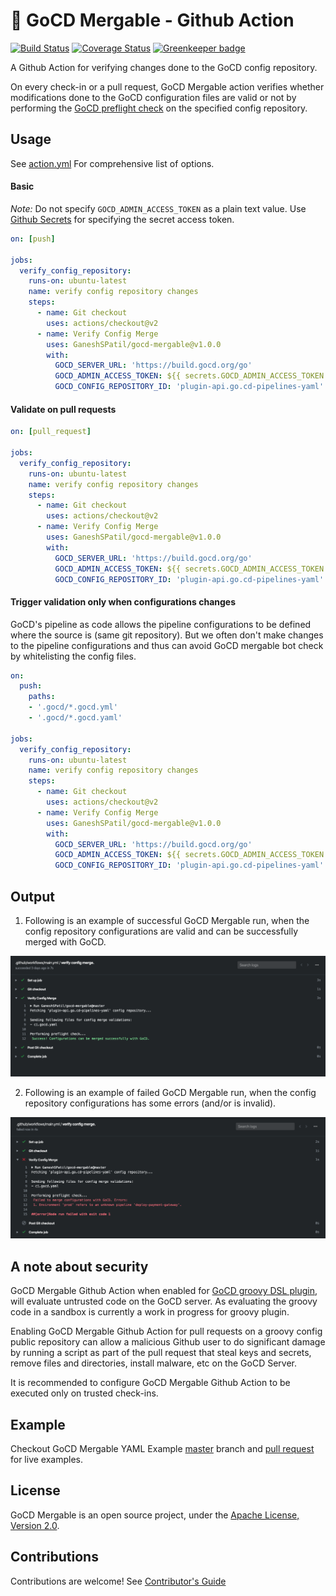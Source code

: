 # 🚀 GoCD Mergable - Github Action

[![Build Status](https://travis-ci.org/GaneshSPatil/gocd-mergable.svg?branch=master)](https://travis-ci.org/GaneshSPatil/gocd-mergable)
[![Coverage Status](https://coveralls.io/repos/github/GaneshSPatil/gocd-mergable/badge.svg)](https://coveralls.io/github/GaneshSPatil/gocd-mergable)
[![Greenkeeper badge](https://badges.greenkeeper.io/GaneshSPatil/gocd-mergable.svg)](https://greenkeeper.io/)

A Github Action for verifying changes done to the GoCD config repository. 

On every check-in or a pull request, GoCD Mergable action verifies whether modifications done to the GoCD configuration files are valid or not by performing the [GoCD preflight check](https://api.gocd.org/current/#preflight-check-of-config-repo-configurations) on the specified config repository.  


## Usage

See [action.yml](https://github.com/GaneshSPatil/gocd-mergable/blob/master/action.yml) For comprehensive list of options.

#### Basic 

*Note:* Do not specify `GOCD_ADMIN_ACCESS_TOKEN` as a plain text value. 
Use [Github Secrets](https://help.github.com/en/actions/automating-your-workflow-with-github-actions/creating-and-using-encrypted-secrets) for specifying the secret access token.

```yaml
on: [push]

jobs:
  verify_config_repository:
    runs-on: ubuntu-latest
    name: verify config repository changes
    steps:
      - name: Git checkout
        uses: actions/checkout@v2
      - name: Verify Config Merge
        uses: GaneshSPatil/gocd-mergable@v1.0.0
        with:
          GOCD_SERVER_URL: 'https://build.gocd.org/go'
          GOCD_ADMIN_ACCESS_TOKEN: ${{ secrets.GOCD_ADMIN_ACCESS_TOKEN }}
          GOCD_CONFIG_REPOSITORY_ID: 'plugin-api.go.cd-pipelines-yaml'
```

#### Validate on pull requests

```yaml
on: [pull_request]

jobs:
  verify_config_repository:
    runs-on: ubuntu-latest
    name: verify config repository changes
    steps:
      - name: Git checkout
        uses: actions/checkout@v2
      - name: Verify Config Merge
        uses: GaneshSPatil/gocd-mergable@v1.0.0
        with:
          GOCD_SERVER_URL: 'https://build.gocd.org/go'
          GOCD_ADMIN_ACCESS_TOKEN: ${{ secrets.GOCD_ADMIN_ACCESS_TOKEN }}
          GOCD_CONFIG_REPOSITORY_ID: 'plugin-api.go.cd-pipelines-yaml'
```

#### Trigger validation only when configurations changes

GoCD's pipeline as code allows the pipeline configurations to be defined where the source is (same git repository).
But we often don't make changes to the pipeline configurations and thus can avoid GoCD mergable bot check by whitelisting the config files. 

```yaml
on:
  push:
    paths:
    - '.gocd/*.gocd.yml'
    - '.gocd/*.gocd.yaml'

jobs:
  verify_config_repository:
    runs-on: ubuntu-latest
    name: verify config repository changes
    steps:
      - name: Git checkout
        uses: actions/checkout@v2
      - name: Verify Config Merge
        uses: GaneshSPatil/gocd-mergable@v1.0.0
        with:
          GOCD_SERVER_URL: 'https://build.gocd.org/go'
          GOCD_ADMIN_ACCESS_TOKEN: ${{ secrets.GOCD_ADMIN_ACCESS_TOKEN }}
          GOCD_CONFIG_REPOSITORY_ID: 'plugin-api.go.cd-pipelines-yaml'
```

## Output

1. Following is an example of successful GoCD Mergable run, when the config repository configurations are valid and can be successfully merged with GoCD.

![GoCD Mergable Success Output](images/success.png "GoCD Mergable Success!")

2. Following is an example of failed GoCD Mergable run, when the config repository configurations has some errors (and/or is invalid).

![GoCD Mergable Failed Output](images/failure.png "GoCD Mergable Failed!") 

## A note about security

GoCD Mergable Github Action when enabled for [GoCD groovy DSL plugin](https://github.com/gocd-contrib/gocd-groovy-dsl-config-plugin), will evaluate untrusted code on the GoCD server. As evaluating the groovy code in a sandbox is currently a work in progress for groovy plugin.

Enabling GoCD Mergable Github Action for pull requests on a groovy config public repository can allow a malicious Github user to do significant damage by running a script as part of the pull request that steal keys and secrets, remove files and directories, install malware, etc on the GoCD Server.  

It is recommended to configure GoCD Mergable Github Action to be executed only on trusted check-ins. 

## Example

Checkout GoCD Mergable YAML Example [master](https://github.com/GaneshSPatil/gocd-mergable-yaml-example) branch and [pull request](https://github.com/GaneshSPatil/gocd-mergable-yaml-example/pull/1) for live examples.

## License

GoCD Mergable is an open source project, under the [Apache License, Version 2.0](https://www.apache.org/licenses/LICENSE-2.0).

## Contributions
Contributions are welcome! See [Contributor's Guide](contributors.md)
